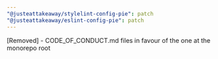 ```yaml
---
"@justeattakeaway/stylelint-config-pie": patch
"@justeattakeaway/eslint-config-pie": patch
---
```


[Removed] - CODE_OF_CONDUCT.md files in favour of the one at the monorepo root

